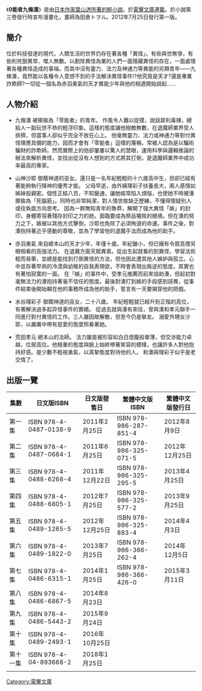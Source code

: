 《**0能者九條湊**》是由[日本作家](../Page/日本.md "wikilink")[葉山透所著的](https://zh.wikipedia.org/wiki/葉山透 "wikilink")[輕小說](../Page/輕小說.md "wikilink")。於[電擊文庫連載](../Page/電擊文庫.md "wikilink")。於小說第三卷發行時宣布漫畫化，畫師為田倉トヲル。2012年7月25日發行第一版。

## 簡介

位於科技發達的現代，人類生活的世界仍存在著各種「異怪」。有些與世無爭，有些則兇狠異常、噬人無數。以剷除異怪為業的人們一面隱藏異怪的存在，一面處理著各種異怪造成的事端。而其中沒有靈力、法力及神通力等異能的另類青年——九條湊，竟然能以各種令人意想不到的手法解決異怪事件\!?他究竟是天才?還是專業詐欺師?一切從一個名為赤羽勇氣的天才異能少年與他的相遇開始說起......

## 人物介紹

  - 九條湊
    被揶揄為「零能者」的青年。
    作風令人難以捉摸，說話犀利毒辣，總給人一副玩世不恭的輕浮印象。這樣的態度讓他樹敵無數，在退魔師業界受人排擠，但當事人卻似乎完全不放在心上。
    他毫無靈力、法力或神通力等對付異怪理應具備的能力，因而才會有「零能者」這樣的蔑稱，常被人認為是以騙術騙財的詐欺師。然而實際上的他卻屢屢以驚人的慧眼，運用科學與邏輯推論的辦法來解析異怪，並找出從沒有人想到的方式將其打倒，是退魔師業界中成功率最高的專家。

<!-- end list -->

  - 山神沙耶
    御蔭神道的巫女。還只是一名年紀輕輕的十六歲高中生，但卻已經有著能夠執行降神的優秀才能。
    父母早逝，由外姨理彩子扶養長大，兩人感情如姊妹般親密。個性正經八百，不知變通，讓她經常陷入煩惱，也使她不時被湊揶揄為「死腦筋」。同時也非常純潔，對人情世故缺乏歷練，不懂得懷疑別人或往負面方向思考。
    因為一群無知青年的魯莽，解開了強大異怪「嫉」的封印，身體寄宿著殘存封印之力的她，面臨要成為祭品犧牲的絕境。但在湊的努力之下，嫉被以其他方式擊倒，沙耶也免除了必須殉道的命運。事件之後，對湊抱持著近乎感動的尊敬，並為了學習他的退魔手法而成為他的助手。

<!-- end list -->

  - 赤羽勇氣
    來自總本山的天才少年，年僅十歲。年紀雖小，但已擁有令眾高僧另眼相看的高強法力。
    在退魔方面天賦異禀。從出生起就看的到異怪，學習法術輕而易舉，並總是能找到打倒異怪的方法，但也因此遭其他人嫉妒與孤立。心中並存著早熟的冷漠與幼稚的自我表現欲，不時會表現出叛逆的態度。其實也有著怕寂寞的一面。
    在「嫉」的事件中，受孝元推薦而前來協助湊，但起初對毫無法力的湊抱持著毫不信任的態度。最後對湊打到嫉的手段感到訝異，從事件結束後開始賴在他的事務所成為他的助手，誓言有一天要揭穿他的把戲。

<!-- end list -->

  - 水谷理彩子
    御蔭神道的巫女，二十八歲。
    年紀輕輕就已經升到正階的高位，有著解決過多起异怪事件的實績。
    從過去就與湊有來往，曾與湊和孝元聯手一同進行對付異怪的工作。三人雖因故解散，但至今仍是摯友。
    溺愛外甥女沙耶，以嚴厲中帶有慈愛的態度照看著她。

<!-- end list -->

  - 荒田孝元
    總本山的法師。
    法力雖是被形容如白日燈籠般單薄，但交涉能力卓越，位居高位。他穩重的態度與臉上始終帶著笑容的模樣，也讓許多人對他抱持好感。是少數不輕視勇氣，以真摯態度對待他的人。
    和湊與理彩子似乎是老交情了。

## 出版一覽

| 集數   | 日文版ISBN                | 日文版發售日      | 繁體中文版ISBN              | 繁體中文版發行日    |
| ---- | ---------------------- | ----------- | ---------------------- | ----------- |
| 第一集  | ISBN 978-4-0487-0138-9 | 2011年2月25日  | ISBN 978-986-287-851-4 | 2012年8月9日   |
| 第二集  | ISBN 978-4-0487-0684-1 | 2011年6月25日  | ISBN 978-986-325-071-5 | 2012年12月25日 |
| 第三集  | ISBN 978-4-0488-6268-4 | 2011年12月22日 | ISBN 978-986-325-295-5 | 2013年4月25日  |
| 第四集  | ISBN 978-4-0488-6805-1 | 2012年7月25日  | ISBN 978-986-325-577-2 | 2013年9月25日  |
| 第五集  | ISBN 978-4-0489-1265-5 | 2012年12月25日 | ISBN 978-986-325-883-4 | 2014年4月3日   |
| 第六集  | ISBN 978-4-0489-1822-0 | 2013年7月25日  | ISBN 978-986-366-262-4 | 2014年12月5日  |
| 第七集  | ISBN 978-4-0486-6315-1 | 2014年1月25日  | ISBN 978-986-366-426-0 | 2015年3月11日  |
| 第八集  | ISBN 978-4-0486-6867-5 | 2014年8月23日  |                        |             |
| 第九集  | ISBN 978-4-0486-5443-2 | 2015年9月24日  |                        |             |
| 第十集  | ISBN 978-4-0489-2493-1 | 2016年10月25日 |                        |             |
| 第十一集 | ISBN 978-4-04-893668-2 | 2018年1月25日  |                        |             |
|      |                        |             |                        |             |

[Category:電擊文庫](https://zh.wikipedia.org/wiki/Category:電擊文庫 "wikilink")
